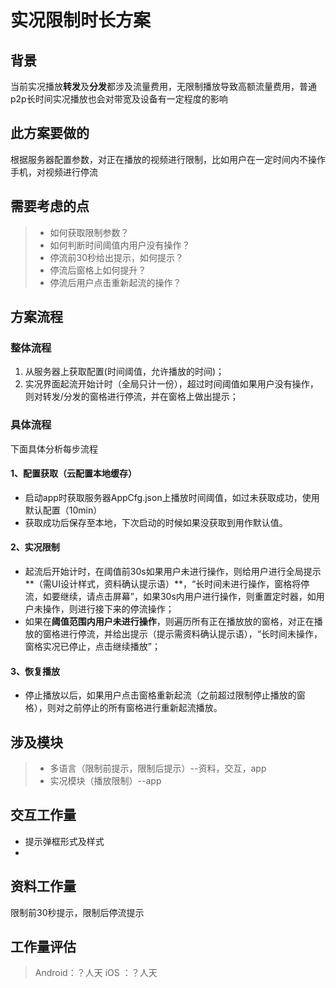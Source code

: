 # 实况限制时长方案

## 背景
当前实况播放**转发**及**分发**都涉及流量费用，无限制播放导致高额流量费用，普通p2p长时间实况播放也会对带宽及设备有一定程度的影响

## 此方案要做的
根据服务器配置参数，对正在播放的视频进行限制，比如用户在一定时间内不操作手机，对视频进行停流

## 需要考虑的点
>-  如何获取限制参数？
>-  如何判断时间阈值内用户没有操作？
>-  停流前30秒给出提示，如何提示？
>-  停流后窗格上如何提升？
>-  停流后用户点击重新起流的操作？

## 方案流程
### 整体流程
 1.  从服务器上获取配置(时间阈值，允许播放的时间)；
 2.  实况界面起流开始计时（全局只计一份），超过时间阈值如果用户没有操作，则对转发/分发的窗格进行停流，并在窗格上做出提示；

### 具体流程
下面具体分析每步流程

#### 1、配置获取（云配置本地缓存）
- 启动app时获取服务器AppCfg.json上播放时间阈值，如过未获取成功，使用默认配置（10min）
- 获取成功后保存至本地，下次启动的时候如果没获取到用作默认值。

#### 2、实况限制
- 起流后开始计时，在阈值前30s如果用户未进行操作，则给用户进行全局提示**（需UI设计样式，资料确认提示语）**，“长时间未进行操作，窗格将停流，如要继续，请点击屏幕”，如果30s内用户进行操作，则重置定时器，如用户未操作，则进行接下来的停流操作；
- 如果在**阈值范围内用户未进行操作**，则遍历所有正在播放放的窗格，对正在播放的窗格进行停流，并给出提示（提示需资料确认提示语），“长时间未操作，窗格实况已停止，点击继续播放”；

#### 3、恢复播放
- 停止播放以后，如果用户点击窗格重新起流（之前超过限制停止播放的窗格），则对之前停止的所有窗格进行重新起流播放。
  
## 涉及模块
>-  多语言（限制前提示，限制后提示）--资料，交互，app
>-  实况模块（播放限制）--app

## 交互工作量
- 提示弹框形式及样式
- 
## 资料工作量
限制前30秒提示，限制后停流提示

## 工作量评估
>  Android：？人天
>  iOS ：？人天
